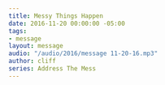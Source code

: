 ```yaml
---
title: Messy Things Happen
date: 2016-11-20 00:00:00 -05:00
tags:
- message
layout: message
audio: "/audio/2016/message 11-20-16.mp3"
author: cliff
series: Address The Mess
---
```


